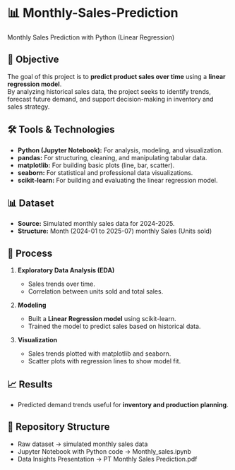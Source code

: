 # 📊 Monthly-Sales-Prediction
Monthly Sales Prediction with Python (Linear Regression)

## 📖 Objective
The goal of this project is to **predict product sales over time** using a **linear regression model**.  
By analyzing historical sales data, the project seeks to identify trends, forecast future demand, and support decision-making in inventory and sales strategy.

## 🛠️ Tools & Technologies
- **Python (Jupyter Notebook):** For analysis, modeling, and visualization.
- **pandas:** For structuring, cleaning, and manipulating tabular data.
- **matplotlib:** For building basic plots (line, bar, scatter).
- **seaborn:** For statistical and professional data visualizations.
- **scikit-learn:** For building and evaluating the linear regression model.

## 📊 Dataset
- **Source:** Simulated monthly sales data for 2024-2025.  
- **Structure:** Month (2024-01 to 2025-07) monthly Sales (Units sold)

## 🔎 Process
1. **Exploratory Data Analysis (EDA)**  
   - Sales trends over time.  
   - Correlation between units sold and total sales.  

2. **Modeling**  
   - Built a **Linear Regression model** using scikit-learn.  
   - Trained the model to predict sales based on historical data.  

3. **Visualization**  
   - Sales trends plotted with matplotlib and seaborn.  
   - Scatter plots with regression lines to show model fit.  

## 📈 Results 
- Predicted demand trends useful for **inventory and production planning**.  

## 📂 Repository Structure
- Raw dataset -> simulated monthly sales data
- Jupyter Notebook with Python code -> Monthly_sales.ipynb
- Data Insights Presentation -> PT Monthly Sales Prediction.pdf
